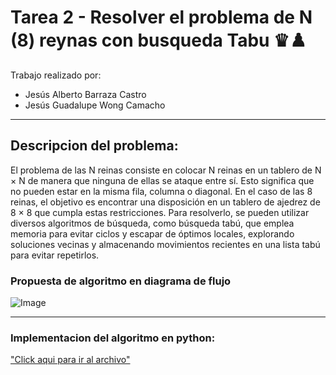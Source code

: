 # Tarea 2 - Resolver el problema de N (8) reynas con busqueda Tabu ♛♟️
Trabajo realizado por:
- Jesús Alberto Barraza Castro
- Jesús Guadalupe Wong Camacho
***

## Descripcion del problema:
El problema de las N reinas consiste en colocar N reinas en un tablero de N × N de manera que ninguna de ellas se ataque entre sí. Esto significa que no pueden estar en la misma fila, columna o diagonal. En el caso de las 8 reinas, el objetivo es encontrar una disposición en un tablero de ajedrez de 8 × 8 que cumpla estas restricciones. Para resolverlo, se pueden utilizar diversos algoritmos de búsqueda, como búsqueda tabú, que emplea memoria para evitar ciclos y escapar de óptimos locales, explorando soluciones vecinas y almacenando movimientos recientes en una lista tabú para evitar repetirlos.


### Propuesta de algoritmo en diagrama de flujo
![Image](https://github.com/user-attachments/assets/61333f11-d6ee-4ba0-a53b-11285b2250d7)
***

### Implementacion del algoritmo en python:
["Click aqui para ir al archivo"](https://github.com/jesusBarrazaCastro/itc_topicos_ia/blob/main/UNIDAD%202/TAREA%202/NReinasTabu.py)
